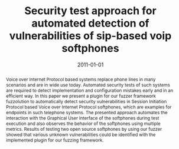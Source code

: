 ---
abstract: Voice over Internet Protocol based systems replace phone lines in many scenarios
  and are in wide use today. Automated security tests of such systems are required
  to detect implementation and configuration mistakes early and in an efficient way.
  In this paper we present a plugin for our fuzzer framework fuzzolution to automatically
  detect security vulnerabilities in Session Initiation Protocol based Voice over
  Internet Protocol softphones, which are examples for endpoints in such telephone
  systems. The presented approach automates the interaction with the Graphical User
  Interface of the softphones during test execution and also observes the behavior
  of the softphones using multiple metrics. Results of testing two open source softphones
  by using our fuzzer showed that various unknown vulnerabilities could be identified
  with the implemented plugin for our fuzzing framework.
authors:
- Christian Schanes
- Stefan Taber
- Karin Popp
- Florian Fankhauser
- Thomas Grechenig
date: '2011-01-01'
featured: false
links:
- name: Publik
  url: https://publik.tuwien.ac.at/showentry.php?ID=205417&lang=2
publication_types:
- '2'
publishDate: '2011-01-01'
specifics: International Journal On Advances in Security, 4 (2011), 1&2; S. 95 - 105.
title: Security test approach for automated detection of vulnerabilities of sip-based
  voip softphones
url_pdf: ''
---